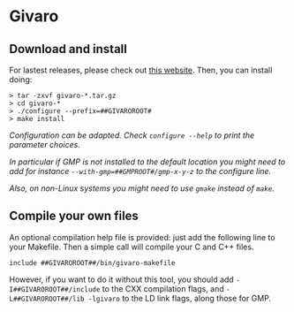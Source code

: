 Givaro
======

Download and install
--------------------

For lastest releases, please check out [this website](https://forge.imag.fr/frs/?group_id=187).
Then, you can install doing:

```
> tar -zxvf givaro-*.tar.gz
> cd givaro-*
> ./configure --prefix=##GIVAROROOT#
> make install
```

*Configuration can be adapted. Check `configure --help` to print the parameter choices.*

*In particular if GMP is not installed to the default location you might need to add for instance `--with-gmp=##GMPROOT#/gmp-x-y-z` to the configure line.*

*Also, on non-Linux systems you might need to use `gmake` instead of `make`.*

Compile your own files
----------------------

An optional compilation help file is provided: just add the following line to your Makefile. Then a simple call will compile your C and C++ files.

```
include ##GIVAROROOT##/bin/givaro-makefile
```

However, if you want to do it without this tool, you should add `-I##GIVAROROOT##/include` to the CXX compilation flags, and `-L##GIVAROROOT##/lib -lgivaro` to the LD link flags, along those for GMP.